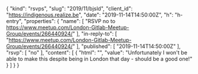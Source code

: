 {
  "kind": "rsvps",
  "slug": "2019/11/bjsld",
  "client_id": "https://indigenous.realize.be",
  "date": "2019-11-14T14:50:00Z",
  "h": "h-entry",
  "properties": {
    "name": [
      "RSVP no to https://www.meetup.com/London-Gitlab-Meetup-Group/events/266440924/"
    ],
    "in-reply-to": [
      "https://www.meetup.com/London-Gitlab-Meetup-Group/events/266440924/"
    ],
    "published": [
      "2019-11-14T14:50:00Z"
    ],
    "rsvp": [
      "no"
    ],
    "content": [
      {
        "html": "",
        "value": "Unfortunately I won't be able to make this despite being in London that day - should be a good one!"
      }
    ]
  }
}
